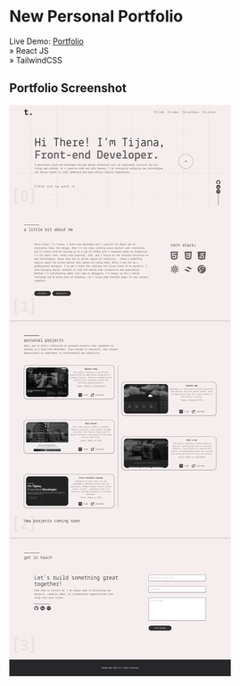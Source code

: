 <h1>New Personal Portfolio</h1>
Live Demo: <a href=['https://tijanadjportfolio.vercel.app/](https://tijanadjportfolio.vercel.app/)'>Portfolio</a> <br>
» React JS <br>
» TailwindCSS


  <h2>Portfolio Screenshot</h2>


<img src='public/portfolioscreen.png'/>

